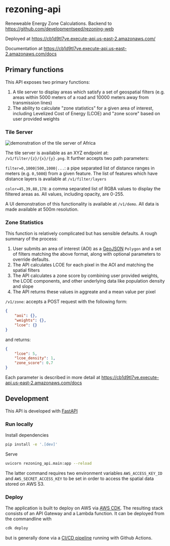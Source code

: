 # rezoning-api

Reneweable Energy Zone Calculations. Backend to https://github.com/developmentseed/rezoning-web

Deployed at https://cb1d9tl7ve.execute-api.us-east-2.amazonaws.com/

Documentation at https://cb1d9tl7ve.execute-api.us-east-2.amazonaws.com/docs

## Primary functions

This API exposes two primary functions:
1. A tile server to display areas which satisfy a set of geospatial filters (e.g. areas within 5000 meters of a road and 10000 meters away from transmission lines)
2. The ability to calculate "zone statistics" for a given area of interest, including Levelized Cost of Energy (LCOE) and "zone score" based on user provided weights

### Tile Server

![demonstration of the tile server of Africa](images/rezoning-api-filter.gif)

The tile server is available as an XYZ endpoint at: `/v1/filter/{z}/{x}/{y}.png`. It further accepts two path parameters:

`filter=0,1000|500,1000|...`: a pipe separated list of distance ranges in meters (e.g. `0,5000`) from a given feature. The list of features which have distance layers is available at `/v1/filter/layers`

`color=45,39,88,178`: a comma separated list of RGBA values to display the filtered areas as. All values, including opacity, are 0-255.

A UI demonstration of this functionality is available at `/v1/demo`. All data is made available at 500m resolution.

### Zone Statistics

This function is relatively complicated but has sensible defaults. A rough summary of the process:
1. User submits an area of interest (AOI) as a [GeoJSON](https://geojson.org/) `Polygon` and a set of filters matching the above format, along with optional parameters to override defaults.
2. The API calculates LCOE for each pixel in the AOI and matching the spatial filters
3. The API calculates a zone score by combining user provided weights, the LCOE components, and other underlying data like population density and slope
4. The API returns these values in aggreate and a mean value per pixel

`/v1/zone`: accepts a POST request with the following form:

```json
{
    "aoi": {},
    "weights": {},
    "lcoe": {} 
}
```

and returns:

```json
{
    "lcoe": 5,
    "lcoe_density": 1,
    "zone_score": 0.7
}
```

Each parameter is described in more detail at https://cb1d9tl7ve.execute-api.us-east-2.amazonaws.com/docs

## Development

This API is developed with [FastAPI](https://fastapi.tiangolo.com/)

### Run locally

Install dependencies

```sh
pip install -e '.[dev]'
```

Serve 

```sh
uvicorn rezoning_api.main:app --reload
```

The latter command requires two environment variables `AWS_ACCESS_KEY_ID` and `AWS_SECRET_ACCESS_KEY` to be set in order to access the spatial data stored on AWS S3.

### Deploy

The application is built to deploy on AWS via [AWS CDK](https://aws.amazon.com/cdk/). The resulting stack consists of an API Gateway and a Lambda function. It can be deployed from the commandline with 

```sh
cdk deploy
```

but is generally done via a [CI/CD pipeline](.github/workflows/ci.yml) running with Github Actions.
